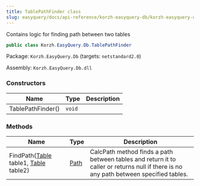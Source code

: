 ```yaml
---
title: TablePathFinder class
slug: easyquery/docs/api-reference/korzh-easyquery-db/korzh-easyquery-db-namespace/tablepathfinder-class
---
```



Contains logic for finding path between two tables
```csharp
public class Korzh.EasyQuery.Db.TablePathFinder

```
Package: `Korzh.EasyQuery.Db` (targets: `netstandard2.0`)

Assembly: `Korzh.EasyQuery.Db.dll`

### Constructors

| Name | Type | Description | 
| --- | --- | --- | 
| TablePathFinder() | `void` |  | 


### Methods

| Name | Type | Description | 
| --- | --- | --- | 
| FindPath([Table](/api-reference/korzh-easyquery-db/korzh-easyquery-db-namespace/table-class) table1, [Table](/api-reference/korzh-easyquery-db/korzh-easyquery-db-namespace/table-class) table2) | [Path](/api-reference/korzh-easyquery-db/korzh-easyquery-db-namespace/path-class) | CalcPath method finds a path between tables and return it to caller or  returns null if there is no any path between specified tables. |